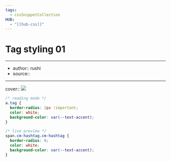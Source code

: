 ```yaml
---
tags:
  - cssSnippetCollection 
HUB:
  - "[[hub-css]]"
---
```

# Tag styling 01

---

- author:: rushi
- source::

---

cover:: ![](https://i.imgur.com/kEcixGq.png)

```css
/* reading mode */
a.tag {
  border-radius: 2px !important;
  color: white;
  background-color: var(--text-accent);
}

/* live preview */
span.cm-hashtag.cm-hashtag {
  border-radius: 0;
  color: white;
  background-color: var(--text-accent);
}
```

